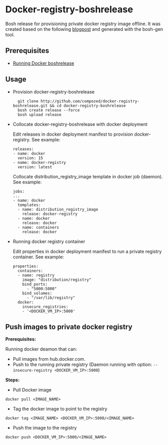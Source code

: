 # Docker-registry-boshrelease

Bosh release for provisioning private docker registry image offline. 
It was created based on the following [blogpost](https://blog.starkandwayne.com/2015/04/28/embed-docker-into-bosh-releases/) and generated with the bosh-gen tool. 

## Prerequisites

  - [Running Docker boshrelease](https://github.com/cf-platform-eng/docker-boshrelease#usage)

## Usage

- Provision docker-registry-boshrelease

  ```
    git clone http://github.com/compozed/docker-registry-boshrelease.git && cd docker-registry-boshrelease
    bosh create release --force
    bosh upload release 
  ```

- Collocate docker-registry-boshrelease with docker deployment

  Edit releases in docker deployment manifest to provision docker-registry. See example: 
  
  ```
  releases:
  - name: docker
    version: 15
  - name: docker-registry
    version: latest
  ```

  Collocate distribution_registry_image template in docker job (daemon). See example:

  ```
  jobs:
  ...
  - name: docker
    templates:
    - name: distribution_registry_image
      release: docker-registry
    - name: docker
      release: docker
    - name: containers
      release: docker
  ```

- Running docker registry container 

  Edit properties in docker deployment manifest to run a private registry container. See example: 

  ```
  properties:
    containers:
    - name: registry
      image: "distribution/registry"
      bind_ports:
        - "5000:5000"
      bind_volumes:
        - "/var/lib/registry"
    docker:
      insecure_registries:
      - '<DOCKER_VM_IP>:5000'
  ```


## Push images to private docker registry

__Prerequisites:__

Running docker deamon that can:

- Pull images from hub.docker.com.
- Push to the running private registry (Daemon running with option: `--insecure-registry <DOCKER_VM_IP>:5000`)

__Steps:__

- Pull Docker image 

```
docker pull <IMAGE_NAME>
```

- Tag the docker image to point to the registry

```
docker tag <IMAGE_NAME> <DOCKER_VM_IP>:5000/<IMAGE_NAME>
```

- Push the image to the registry

```
docker push <DOCKER_VM_IP>:5000/<IMAGE_NAME>
```


